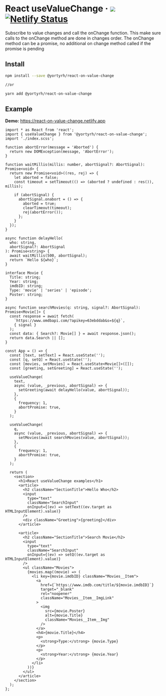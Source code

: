 # React useValueChange &middot; ![](https://github.com/yortyrh/react-on-value-change/actions/workflows/main.yml/badge.svg) [![Netlify Status](https://api.netlify.com/api/v1/badges/1034341c-71c4-4034-8562-d79f383fb2e0/deploy-status)](https://app.netlify.com/sites/react-on-value-change/deploys)

Subscribe to value changes and call the onChange function.
This make sure calls to the onChange method are done in changes order.
The onChange method can be a promise, no additional on change method called if the promise is pending

## Install

```bash
npm install --save @yortyrh/react-on-value-change

//or

yarn add @yortyrh/react-on-value-change
```

## Example

**Demo:** https://react-on-value-change.netlify.app
```tsx
import * as React from 'react';
import { useValueChange } from '@yortyrh/react-on-value-change';
import './index.scss';

function abortError(message = 'Aborted') {
  return new DOMException(message, 'AbortError');
}

function waitMillis(millis: number, abortSignal?: AbortSignal): Promise<void> {
  return new Promise<void>((res, rej) => {
    let aborted = false;
    const timeout = setTimeout(() => (aborted ? undefined : res()), millis);

    if (abortSignal) {
      abortSignal.onabort = () => {
        aborted = true;
        clearTimeout(timeout);
        rej(abortError());
      };
    }
  });
}

async function delayHello(
  who: string,
  abortSignal?: AbortSignal
): Promise<string> {
  await waitMillis(500, abortSignal);
  return `Hello ${who}`;
}

interface Movie {
  Title: string;
  Year: string;
  imdbID: string;
  Type: 'movie' | 'series' | 'episode';
  Poster: string;
}

async function searchMovies(q: string, signal?: AbortSignal): Promise<Movie[]> {
  const response = await fetch(
    `https://www.omdbapi.com/?apikey=63ebddab&s=${q}`,
    { signal }
  );
  const data: { Search?: Movie[] } = await response.json();
  return data.Search || [];
}

const App = () => {
  const [text, setText] = React.useState('');
  const [q, setQ] = React.useState('');
  const [movies, setMovies] = React.useState<Movie[]>([]);
  const [greeting, setGreeting] = React.useState('');

  useValueChange(
    text,
    async (value, _previous, abortSignal) => {
      setGreeting(await delayHello(value, abortSignal));
    },
    {
      frequency: 1,
      abortPromise: true,
    }
  );

  useValueChange(
    q,
    async (value, _previous, abortSignal) => {
      setMovies(await searchMovies(value, abortSignal));
    },
    {
      frequency: 1,
      abortPromise: true,
    }
  );

  return (
    <section>
      <h1>React useValueChange examples</h1>
      <article>
        <h2 className="SectionTitle">Hello Who</h2>
        <input
          type="text"
          className="SearchInput"
          onInput={(ev) => setText((ev.target as HTMLInputElement).value)}
        />
        <div className="Greeting">{greeting}</div>
      </article>

      <article>
        <h2 className="SectionTitle">Search Movie</h2>
        <input
          type="text"
          className="SearchInput"
          onInput={(ev) => setQ((ev.target as HTMLInputElement).value)}
        />
        <ul className="Movies">
          {movies.map((movie) => (
            <li key={movie.imdbID} className="Movies__Item">
              <a
                href={`https://www.imdb.com/title/${movie.imdbID}`}
                target="_blank"
                rel="noopener"
                className="Movies__Item__ImgLink"
              >
                <img
                  src={movie.Poster}
                  alt={movie.Title}
                  className="Movies__Item__Img"
                />
              </a>
              <h4>{movie.Title}</h4>
              <p>
                <strong>Type:</strong> {movie.Type}
              </p>
              <p>
                <strong>Year:</strong> {movie.Year}
              </p>
            </li>
          ))}
        </ul>
      </article>
    </section>
  );
};
```
